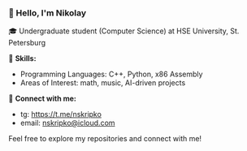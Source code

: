 ### 👋 Hello, I'm Nikolay

🎓 Undergraduate student (Computer Science) at HSE University, St. Petersburg  

🚀 **Skills:**
- Programming Languages: C++, Python, x86 Assembly
- Areas of Interest: math, music, AI-driven projects

🔗 **Connect with me:**
- tg: https://t.me/nskripko
- email: nskripko@icloud.com 

Feel free to explore my repositories and connect with me!

